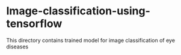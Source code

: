 # Image-classification-using-tensorflow
This directory contains trained model for image classification of eye diseases   
  
  
 
 
  
   
